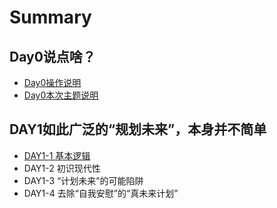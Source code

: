 # Summary

## Day0说点啥？

* [Day0操作说明](README.md)
* [Day0本次主题说明](day0ben-ci-zhu-ti-shuo-ming.md)

## DAY1如此广泛的“规划未来”，本身并不简单

* [DAY1-1 基本逻辑](methods.md)
* DAY1-2 初识现代性
* DAY1-3 “计划未来”的可能陷阱
* DAY1-4 去除“自我安慰”的“真未来计划”

